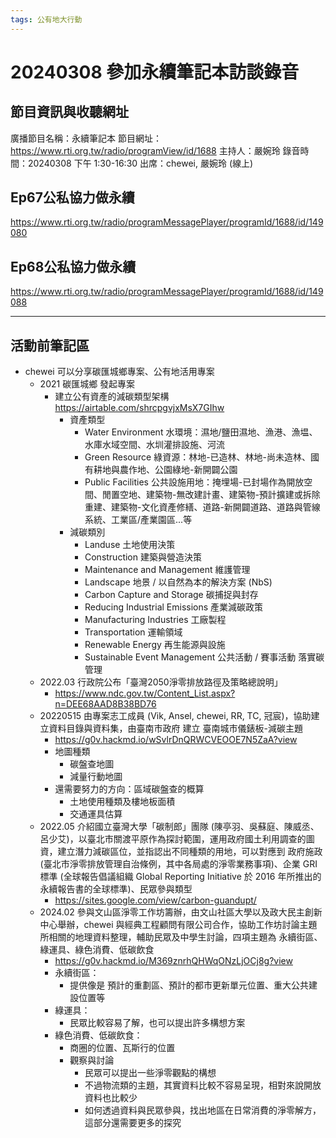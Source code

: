 ```yaml
---
tags: 公有地大行動
---
```


# 20240308 參加永續筆記本訪談錄音

## 節目資訊與收聽網址
廣播節目名稱：永續筆記本
節目網址：https://www.rti.org.tw/radio/programView/id/1688
主持人：嚴婉玲
錄音時間：20240308 下午 1:30-16:30
出席：chewei, 嚴婉玲 (線上)

## Ep67公私協力做永續

https://www.rti.org.tw/radio/programMessagePlayer/programId/1688/id/149080

## Ep68公私協力做永續

https://www.rti.org.tw/radio/programMessagePlayer/programId/1688/id/149088

---
## 活動前筆記區
- chewei 可以分享碳匯城鄉專案、公有地活用專案
    - 2021 碳匯城鄉 發起專案
        - 建立公有資產的減碳類型架構 https://airtable.com/shrcpgvjxMsX7GIhw
            - 資產類型
                - Water Environment 水環境：濕地/鹽田濕地、漁港、漁塭、水庫水域空間、水圳灌排設施、河流
                - Green Resource 綠資源：林地-已造林、林地-尚未造林、國有耕地與農作地、公園綠地-新開闢公園
                - Public Facilities 公共設施用地：掩埋場-已封場作為開放空間、閒置空地、建築物-無改建計畫、建築物-預計擴建或拆除重建、建築物-文化資產修繕、道路-新開闢道路、道路與管線系統、工業區/產業園區...等
            - 減碳類別
                - Landuse 土地使用決策
                - Construction 建築與營造決策
                - Maintenance and Management 維護管理
                - Landscape 地景 / 以自然為本的解決方案 (NbS)
                - Carbon Capture and Storage 碳捕捉與封存
                - Reducing Industrial Emissions 產業減碳政策
                - Manufacturing Industries 工廠製程
                - Transportation 運輸領域
                - Renewable Energy 再生能源與設施
                - Sustainable Event Management 公共活動 / 賽事活動 落實碳管理
    - 2022.03 行政院公布「臺灣2050淨零排放路徑及策略總說明」
        - https://www.ndc.gov.tw/Content_List.aspx?n=DEE68AAD8B38BD76
    - 20220515 由專案志工成員 (Vik, Ansel, chewei, RR, TC, 冠宸)，協助建立資料目錄與資料集，由臺南市政府 建立 臺南城市儀錶板-減碳主題
        - https://g0v.hackmd.io/wSvlrDnQRWCVEOOE7N5ZaA?view
        - 地圖種類
            - 碳盤查地圖
            - 減量行動地圖
        - 還需要努力的方向：區域碳盤查的概算
            - 土地使用種類及樓地板面積
            - 交通運具估算
    - 2022.05 介紹國立臺灣大學「碳制郎」團隊 (陳亭羽、吳蘇庭、陳威丞、呂少艾)，以臺北市關渡平原作為探討範圍，運用政府國土利用調查的圖資，建立潛力減碳區位，並指認出不同種類的用地，可以對應到 政府施政 (臺北市淨零排放管理自治條例，其中各局處的淨零業務事項)、企業 GRI 標準 (全球報告倡議組織 Global Reporting Initiative 於 2016 年所推出的永續報告書的全球標準)、民眾參與類型 
        - https://sites.google.com/view/carbon-guandupt/
    - 2024.02 參與文山區淨零工作坊籌辦，由文山社區大學以及政大民主創新中心舉辦，chewei 與經典工程顧問有限公司合作，協助工作坊討論主題所相關的地理資料整理，輔助民眾及中學生討論，四項主題為 永續街區、綠運具、綠色消費、低碳飲食
        - https://g0v.hackmd.io/M369znrhQHWqONzLjOCj8g?view
        - 永續街區：
            - 提供像是 預計的重劃區、預計的都市更新單元位置、重大公共建設位置等
        - 綠運具：
            - 民眾比較容易了解，也可以提出許多構想方案
        - 綠色消費、低碳飲食：
            - 商圈的位置、瓦斯行的位置
            - 觀察與討論
                - 民眾可以提出一些淨零觀點的構想
                - 不過物流類的主題，其實資料比較不容易呈現，相對來說開放資料也比較少
                - 如何透過資料與民眾參與，找出地區在日常消費的淨零解方，這部分還需要更多的探究


